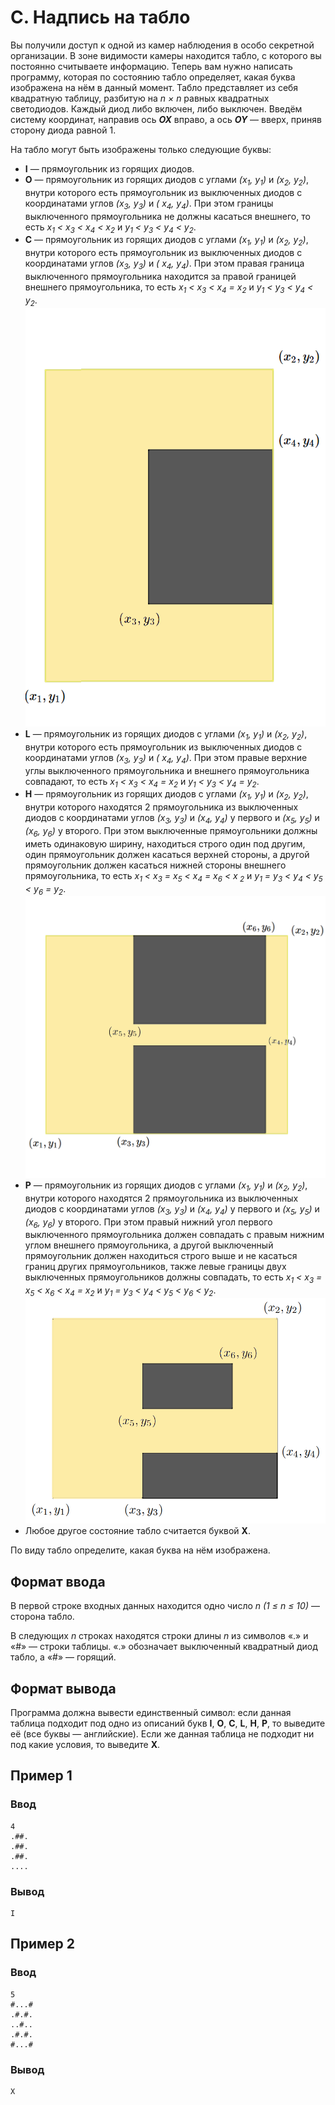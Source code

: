 # C. Надпись на табло

Вы получили доступ к одной из камер наблюдения в особо секретной организации. В зоне видимости камеры находится табло, с
которого вы постоянно считываете информацию. Теперь вам нужно написать программу, которая по состоянию табло определяет,
какая буква изображена на нём в данный момент. Табло представляет из себя квадратную таблицу, разбитую на _n × n_ равных
квадратных светодиодов. Каждый диод либо включен, либо выключен. Введём систему координат, направив ось **_OX_** вправо,
а ось **_OY_** — вверх, приняв сторону диода равной 1.

На табло могут быть изображены только следующие буквы:

- **I** — прямоугольник из горящих диодов.
- **O** — прямоугольник из горящих диодов с углами _(x<sub>1</sub>, y<sub>1</sub>)_ и _(x<sub>2</sub>, y<sub>2</sub>)_,
  внутри которого есть прямоугольник из выключенных диодов с координатами углов _(x<sub>3</sub>, y<sub>3</sub>)_ и _(
  x<sub>4</sub>, y<sub>4</sub>)_. При этом границы выключенного прямоугольника не должны касаться внешнего, то есть
  _x<sub>1</sub> < x<sub>3</sub> < x<sub>4</sub> < x<sub>2</sub>_ и _y<sub>1</sub> < y<sub>3</sub> < y<sub>4</sub> <
  y<sub>2</sub>_.
- **C** — прямоугольник из горящих диодов с углами _(x<sub>1</sub>, y<sub>1</sub>)_ и _(x<sub>2</sub>, y<sub>2</sub>)_,
  внутри которого есть прямоугольник из выключенных диодов с координатами углов _(x<sub>3</sub>, y<sub>3</sub>)_ и _(
  x<sub>4</sub>, y<sub>4</sub>)_. При этом правая граница выключенного прямоугольника находится за правой границей
  внешнего прямоугольника, то есть _x<sub>1</sub> < x<sub>3</sub> < x<sub>4</sub> = x<sub>2</sub>_ и _y<sub>1</sub> <
  y<sub>3</sub> < y<sub>4</sub> < y<sub>2</sub>_.  
  ![c.png](..%2F.res%2Fc.png)
- **L** — прямоугольник из горящих диодов с углами _(x<sub>1</sub>, y<sub>1</sub>)_ и _(x<sub>2</sub>, y<sub>2</sub>)_,
  внутри которого есть прямоугольник из выключенных диодов с координатами углов _(x<sub>3</sub>, y<sub>3</sub>)_ и _(
  x<sub>4</sub>, y<sub>4</sub>)_. При этом правые верхние углы выключенного прямоугольника и внешнего прямоугольника
  совпадают, то есть _x<sub>1</sub> < x<sub>3</sub> < x<sub>4</sub> = x<sub>2</sub>_ и _y<sub>1</sub> < y<sub>3</sub> <
  y<sub>4</sub> = y<sub>2</sub>_.
- **H** — прямоугольник из горящих диодов с углами _(x<sub>1</sub>, y<sub>1</sub>)_ и _(x<sub>2</sub>, y<sub>2</sub>)_,
  внутри которого находятся 2 прямоугольника из выключенных диодов с координатами углов _(x<sub>3</sub>, y<sub>3</sub>)_
  и _(x<sub>4</sub>, y<sub>4</sub>)_ у первого и _(x<sub>5</sub>, y<sub>5</sub>)_ и _(x<sub>6</sub>, y<sub>6</sub>)_ у
  второго. При этом выключенные прямоугольники должны иметь одинаковую ширину, находиться строго один под другим, один
  прямоугольник должен касаться верхней стороны, а другой прямоугольник должен касаться нижней стороны внешнего
  прямоугольника, то есть _x<sub>1</sub> < x<sub>3</sub> = x<sub>5</sub> < x<sub>4</sub> = x<sub>6</sub> < x<sub>
  2</sub>_ и _y<sub>1</sub> = y<sub>3</sub> < y<sub>4</sub> < y<sub>5</sub> < y<sub>6</sub> = y<sub>2</sub>_.  
  ![h.png](..%2F.res%2Fh.png)
- **P** — прямоугольник из горящих диодов с углами _(x<sub>1</sub>, y<sub>1</sub>)_ и _(x<sub>2</sub>, y<sub>2</sub>)_,
  внутри которого находятся 2 прямоугольника из выключенных диодов с координатами углов _(x<sub>3</sub>, y<sub>3</sub>)_
  и _(x<sub>4</sub>, y<sub>4</sub>)_ у первого и _(x<sub>5</sub>, y<sub>5</sub>)_ и _(x<sub>6</sub>, y<sub>6</sub>)_ у
  второго. При этом правый нижний угол первого выключенного прямоугольника должен совпадать с правым нижним углом
  внешнего прямоугольника, а другой выключенный прямоугольник должен находиться строго выше и не касаться границ других
  прямоугольников, также левые границы двух выключенных прямоугольников должны совпадать, то есть
  _x<sub>1</sub> < x<sub>3</sub> = x<sub>5</sub> < x<sub>6</sub> < x<sub>4</sub> = x<sub>2</sub>_ и
  _y<sub>1</sub> = y<sub>3</sub> < y<sub>4</sub> < y<sub>5</sub> < y<sub>6</sub> < y<sub>2</sub>_.  
  ![p.png](..%2F.res%2Fp.png)
- Любое другое состояние табло считается буквой **X**.

По виду табло определите, какая буква на нём изображена.

## Формат ввода

В первой строке входных данных находится одно число _n (1 ≤ n ≤ 10)_ — сторона табло.

В следующих _n_ строках находятся строки длины _n_ из символов «.» и «#» — строки таблицы. «.» обозначает выключенный
квадратный диод табло, а «#» — горящий.

## Формат вывода

Программа должна вывести единственный символ: если данная таблица подходит под одно из описаний букв **I**, **O**,
**C**, **L**, **H**, **P**, то выведите её (все буквы — английские). Если же данная таблица не подходит ни под какие
условия, то выведите **X**.

## Пример 1

### Ввод

    4
    .##.
    .##.
    .##.
    ....

### Вывод

    I

## Пример 2

### Ввод

    5
    #...#
    .#.#.
    ..#..
    .#.#.
    #...#

### Вывод

    X
